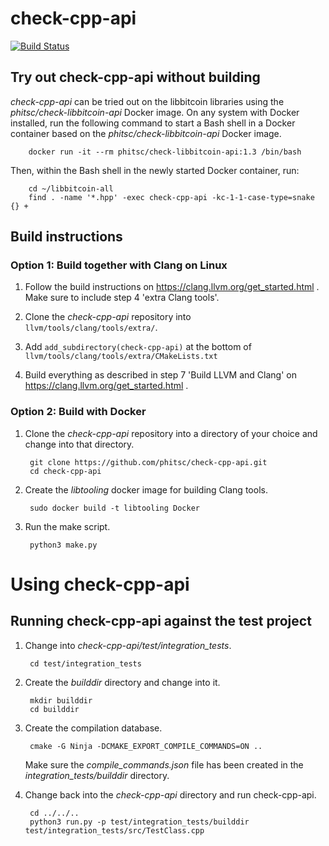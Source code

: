 # check-cpp-api

[![Build Status](https://travis-ci.com/phitsc/check-cpp-api.svg?token=RqqkynutptY9gpoo5YZP&branch=master)](https://travis-ci.com/phitsc/check-cpp-api)

## Try out check-cpp-api without building

*check-cpp-api* can be tried out on the libbitcoin libraries using the *phitsc/check-libbitcoin-api* Docker image. On any system with Docker installed, run the following command to start a Bash shell in a Docker container based on the *phitsc/check-libbitcoin-api* Docker image.

        docker run -it --rm phitsc/check-libbitcoin-api:1.3 /bin/bash

Then, within the Bash shell in the newly started Docker container, run:

        cd ~/libbitcoin-all
        find . -name '*.hpp' -exec check-cpp-api -kc-1-1-case-type=snake {} +

## Build instructions

### Option 1: Build together with Clang on Linux

1. Follow the build instructions on https://clang.llvm.org/get_started.html . Make sure to include step 4 'extra Clang tools'.

2. Clone the *check-cpp-api* repository into `llvm/tools/clang/tools/extra/`.

3. Add `add_subdirectory(check-cpp-api)` at the bottom of `llvm/tools/clang/tools/extra/CMakeLists.txt`

4. Build everything as described in step 7 'Build LLVM and Clang' on https://clang.llvm.org/get_started.html .

### Option 2: Build with Docker

1. Clone the *check-cpp-api* repository into a directory of your choice and change into that directory.

        git clone https://github.com/phitsc/check-cpp-api.git
        cd check-cpp-api

2. Create the *libtooling* docker image for building Clang tools.

        sudo docker build -t libtooling Docker

3. Run the make script.

        python3 make.py

# Using check-cpp-api

## Running check-cpp-api against the test project

1. Change into *check-cpp-api/test/integration_tests*.

        cd test/integration_tests

2. Create the *builddir* directory and change into it.

        mkdir builddir
        cd builddir

3. Create the compilation database.

        cmake -G Ninja -DCMAKE_EXPORT_COMPILE_COMMANDS=ON ..

    Make sure the *compile_commands.json* file has been created in the *integration_tests/builddir* directory.

4. Change back into the *check-cpp-api* directory and run check-cpp-api.

        cd ../../..
        python3 run.py -p test/integration_tests/builddir test/integration_tests/src/TestClass.cpp


